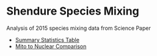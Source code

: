 <br><br>

# Shendure Species Mixing
Analysis of 2015 species mixing data from Science Paper

- [Summary Statistics Table](july12.sumstats.txt)
- [Mito to Nuclear Comparison](code/mitoSM.html)

<br><br>
